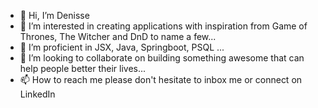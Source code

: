 - 👋 Hi, I’m Denisse 
- 👀 I’m interested in creating applications with inspiration from Game of Thrones, The Witcher and DnD to name a few...
- 🌱 I’m proficient in JSX, Java, Springboot, PSQL ...
- 💞️ I’m looking to collaborate on building something awesome that can help people better their lives...
- 📫 How to reach me please don't hesitate to inbox me or connect on LinkedIn

<!---
SQMEEEE/SQMEEEE is a ✨ special ✨ repository because its `README.md` (this file) appears on your GitHub profile.
You can click the Preview link to take a look at your changes.
--->
